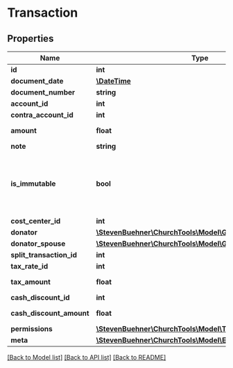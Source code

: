 # Transaction

## Properties
Name | Type | Description | Notes
------------ | ------------- | ------------- | -------------
**id** | **int** |  | [optional] 
**document_date** | [**\DateTime**](\DateTime.md) |  | [optional] 
**document_number** | **string** |  | [optional] 
**account_id** | **int** |  | [optional] 
**contra_account_id** | **int** |  | [optional] 
**amount** | **float** | Value is in cent. | [optional] 
**note** | **string** |  | [optional] 
**is_immutable** | **bool** | If a transaction is immutable, no field can be change or deleted. | [optional] 
**cost_center_id** | **int** |  | [optional] 
**donator** | [**\StevenBuehner\ChurchTools\Model\GroupMemberPerson**](GroupMemberPerson.md) |  | [optional] 
**donator_spouse** | [**\StevenBuehner\ChurchTools\Model\GroupMemberPerson**](GroupMemberPerson.md) |  | [optional] 
**split_transaction_id** | **int** |  | [optional] 
**tax_rate_id** | **int** |  | [optional] 
**tax_amount** | **float** | Value is in cent. | [optional] 
**cash_discount_id** | **int** |  | [optional] 
**cash_discount_amount** | **float** | Value is in cent. | [optional] 
**permissions** | [**\StevenBuehner\ChurchTools\Model\TransactionPermissions**](TransactionPermissions.md) |  | [optional] 
**meta** | [**\StevenBuehner\ChurchTools\Model\EntityMetaData**](EntityMetaData.md) |  | [optional] 

[[Back to Model list]](../../README.md#documentation-for-models) [[Back to API list]](../../README.md#documentation-for-api-endpoints) [[Back to README]](../../README.md)

